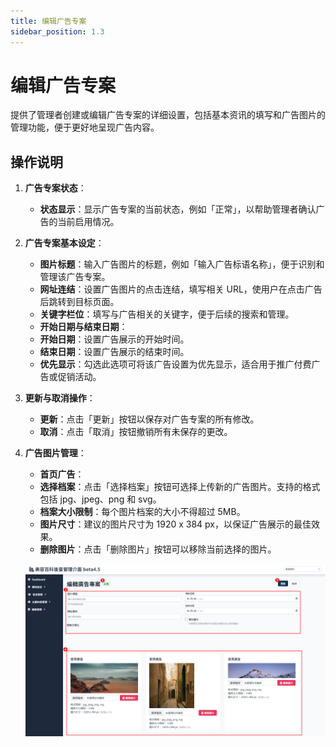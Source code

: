 ```yaml
---
title: 编辑广告专案
sidebar_position: 1.3
---
```


# 编辑广告专案

提供了管理者创建或编辑广告专案的详细设置，包括基本资讯的填写和广告图片的管理功能，便于更好地呈现广告内容。

## 操作说明

1. **广告专案状态**：

    - **状态显示**：显示广告专案的当前状态，例如「正常」，以帮助管理者确认广告的当前启用情况。

2. **广告专案基本设定**：

    - **图片标题**：输入广告图片的标题，例如「输入广告标语名称」，便于识别和管理该广告专案。
    - **网址连结**：设置广告图片的点击连结，填写相关 URL，使用户在点击广告后跳转到目标页面。
    - **关键字栏位**：填写与广告相关的关键字，便于后续的搜索和管理。
    - **开始日期与结束日期**：
    - **开始日期**：设置广告展示的开始时间。
    - **结束日期**：设置广告展示的结束时间。
    - **优先显示**：勾选此选项可将该广告设置为优先显示，适合用于推广付费广告或促销活动。

3. **更新与取消操作**：

    - **更新**：点击「更新」按钮以保存对广告专案的所有修改。
    - **取消**：点击「取消」按钮撤销所有未保存的更改。

4. **广告图片管理**：

    - **首页广告**：
    - **选择档案**：点击「选择档案」按钮可选择上传新的广告图片。支持的格式包括 jpg、jpeg、png 和 svg。
    - **档案大小限制**：每个图片档案的大小不得超过 5MB。
    - **图片尺寸**：建议的图片尺寸为 1920 x 384 px，以保证广告展示的最佳效果。
    - **删除图片**：点击「删除图片」按钮可以移除当前选择的图片。

    ![编辑广告专案](./img/advert-case-edit.png)
